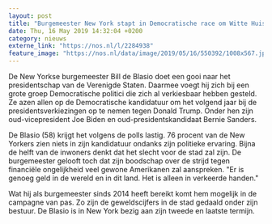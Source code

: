 ```yaml
---
layout: post
title: "Burgemeester New York stapt in Democratische race om Witte Huis"
date: Thu, 16 May 2019 14:32:04 +0200
category: nieuws
externe_link: "https://nos.nl/l/2284938"
feature_image: "https://nos.nl/data/image/2019/05/16/550392/1008x567.jpg"
---
```


<p>De New Yorkse burgemeester Bill de Blasio doet een gooi naar het presidentschap van de Verenigde Staten. Daarmee voegt hij zich bij een grote groep Democratische politici die zich al verkiesbaar hebben gesteld. Ze azen allen op de Democratische kandidatuur om het volgend jaar bij de presidentsverkiezingen op te nemen tegen Donald Trump. Onder hen zijn oud-vicepresident Joe Biden en oud-presidentskandidaat Bernie Sanders.</p>
<p>De Blasio (58) krijgt het volgens de polls lastig. 76 procent van de New Yorkers zien niets in zijn kandidatuur ondanks zijn politieke ervaring. Bijna de helft van de inwoners denkt dat het slecht voor de stad zal zijn. De burgemeester gelooft toch dat zijn boodschap over de strijd tegen financiële ongelijkheid veel gewone Amerikanen zal aanspreken. "Er is genoeg geld in de wereld en in dit land. Het is alleen in verkeerde handen."</p>
<p>Wat hij als burgemeester sinds 2014 heeft bereikt komt hem mogelijk in de campagne van pas. Zo zijn de geweldscijfers in de stad gedaald onder zijn bestuur. De Blasio is in New York bezig aan zijn tweede en laatste termijn.</p>
